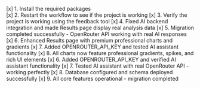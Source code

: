 [x] 1. Install the required packages  
[x] 2. Restart the workflow to see if the project is working
[x] 3. Verify the project is working using the feedback tool
[x] 4. Fixed AI backend integration and made Results page display real analysis data
[x] 5. Migration completed successfully - OpenRouter API working with real AI responses
[x] 6. Enhanced Results page with premium professional charts and gradients
[x] 7. Added OPENROUTER_API_KEY and tested AI assistant functionality
[x] 8. All charts now feature professional gradients, spikes, and rich UI elements
[x] 6. Added OPENROUTER_API_KEY and verified AI assistant functionality
[x] 7. Tested AI assistant with real OpenRouter API - working perfectly
[x] 8. Database configured and schema deployed successfully
[x] 9. All core features operational - migration completed